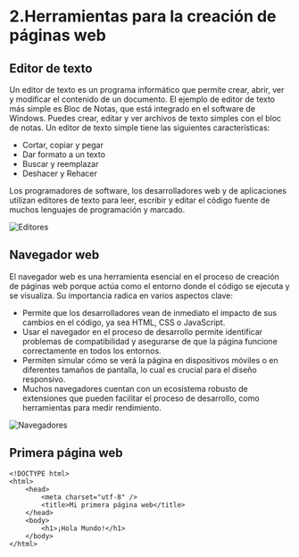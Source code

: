 # 2.Herramientas para la creación de páginas web

## Editor de texto

Un editor de texto es un programa informático que permite crear, abrir, ver y modificar el contenido de un documento. El ejemplo de editor de texto más simple es Bloc de Notas, que está integrado en el software de Windows. Puedes crear, editar y ver archivos de texto simples con el bloc de notas. Un editor de texto simple tiene las siguientes características:

- Cortar, copiar y pegar
- Dar formato a un texto
- Buscar y reemplazar
- Deshacer y Rehacer

Los programadores de software, los desarrolladores web y de aplicaciones utilizan editores de texto para leer, escribir y editar el código fuente de muchos lenguajes de programación y marcado. 

![Editores](https://codigoonclick.com/wp-content/uploads/2024/02/editores-de-codigo.jpg)

## Navegador web

El navegador web es una herramienta esencial en el proceso de creación de páginas web porque actúa como el entorno donde el código se ejecuta y se visualiza. Su importancia radica en varios aspectos clave:

- Permite que los desarrolladores vean de inmediato el impacto de sus cambios en el código, ya sea HTML, CSS o JavaScript.
- Usar el navegador en el proceso de desarrollo permite identificar problemas de compatibilidad y asegurarse de que la página funcione correctamente en todos los entornos.
- Permiten simular cómo se verá la página en dispositivos móviles o en diferentes tamaños de pantalla, lo cual es crucial para el diseño responsivo.
- Muchos navegadores cuentan con un ecosistema robusto de extensiones que pueden facilitar el proceso de desarrollo, como herramientas para medir rendimiento.

![Navegadores](https://blogger.googleusercontent.com/img/b/R29vZ2xl/AVvXsEiI-teLfQMMzbJantRNZ_kkVajNMTZk5YwQn2mCxOvNtSexIIUP14QJLGA3Aku7pUq3phSVPJ2c6_jpJpOiTIpiNAibxDFNhzVJs9f-5fX9wzDFLXNk2xgyLOzR4VEdFAPTdugnfvoQZ4o/s1600/Navgadores.png)

## Primera página web

```
<!DOCTYPE html>
<html>
    <head>
        <meta charset="utf-8" />
        <title>Mi primera página web</title>
    </head>
    <body>
        <h1>¡Hola Mundo!</h1>
    </body>
</html>
```